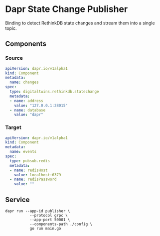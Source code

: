# Dapr State Change Publisher 

Binding to detect RethinkDB state changes and stream them into a single topic. 

## Components 

### Source 

```yaml
apiVersion: dapr.io/v1alpha1
kind: Component
metadata:
  name: changes
spec:
  type: digitaltwins.rethinkdb.statechange
  metadata:
  - name: address
    value: "127.0.0.1:28015"
  - name: database
    value: "dapr"
```

### Target

```yaml
apiVersion: dapr.io/v1alpha1
kind: Component
metadata:
  name: events
spec:
  type: pubsub.redis
  metadata:
  - name: redisHost
    value: localhost:6379
  - name: redisPassword
    value: ""
```

## Service 

```shell
dapr run --app-id publisher \
	       --protocol grpc \
	       --app-port 50001 \
	       --components-path ./config \
	       go run main.go
```